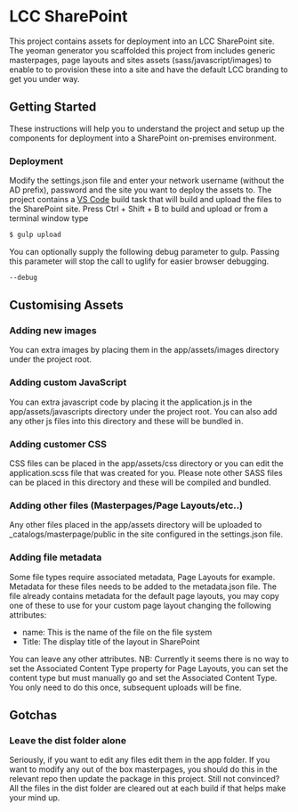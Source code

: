 # LCC SharePoint
This project contains assets for deployment into an LCC SharePoint site. The yeoman generator you scaffolded this project from includes generic masterpages, page layouts and sites assets (sass/javascript/images) to enable to to provision these into a site and have the default LCC branding to get you under way.

## Getting Started
These instructions will help you to understand the project and setup up the components for deployment into a SharePoint on-premises environment.

### Deployment
Modify the settings.json file and enter your network username (without the AD prefix), password and the site you want to deploy the assets to. 
The project contains a [VS Code](https://code.visualstudio.com) build task that will build and upload the files to the SharePoint site.
Press Ctrl + Shift + B to build and upload or from a terminal window type 
```sh
$ gulp upload
```

You can optionally supply the following debug parameter to gulp. Passing this parameter will stop the call to uglify for easier browser debugging.
```sh
--debug
```


## Customising Assets
### Adding new images
You can extra images by placing them in the app/assets/images directory under the project root.

### Adding custom JavaScript
You can extra javascript code by placing it the application.js in the app/assets/javascripts directory under the project root.
You can also add any other js files into this directory and these will be bundled in.

### Adding customer CSS
CSS files can be placed in the app/assets/css directory or you can edit the application.scss file that was created for you.
Please note other SASS files can be placed in this directory and these will be compiled and bundled.

### Adding other files (Masterpages/Page Layouts/etc..)
Any other files placed in the app/assets directory will be uploaded to _catalogs/masterpage/public in the site configured in the settings.json file.

### Adding file metadata
Some file types require associated metadata, Page Layouts for example. 
Metadata for these files needs to be added to the metadata.json file. The file already contains metadata for the default page layouts, you may copy one of these to use for your custom page layout changing the following attributes:

- name: This is the name of the file on the file system
- Title: The display title of the layout in SharePoint

You can leave any other attributes.
NB: Currently it seems there is no way to set the Associated Content Type property for Page Layouts, you can set the content type but must manually go and set the Associated Content Type. You only need to do this once, subsequent uploads will be fine.



## Gotchas

### Leave the dist folder alone
Seriously, if you want to edit any files edit them in the app folder. If you want to modify any out of the box masterpages, you should do this in the relevant repo then update the package in this project.
Still not convinced? All the files in the dist folder are cleared out at each build if that helps make your mind up.
